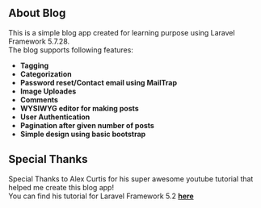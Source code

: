 ## About Blog

This is a simple blog app created for learning purpose using Laravel Framework 5.7.28.
<br/>The blog supports following features:

- **Tagging**
- **Categorization**
- **Password reset/Contact email using MailTrap**
- **Image Uploades**
- **Comments**
- **WYSIWYG editor for making posts**
- **User Authentication**
- **Pagination after given number of posts**
- **Simple design using basic bootstrap**


## Special Thanks

Special Thanks to Alex Curtis for his super awesome youtube tutorial that helped me create this blog app!<br/>
You can find his tutorial for Laravel Framework 5.2 **[here](https://www.youtube.com/playlist?list=PLwAKR305CRO-Q90J---jXVzbOd4CDRbVx)**


